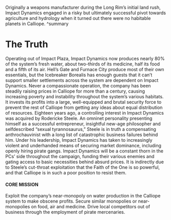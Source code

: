 Originally a weapons manufacturer during the Long Rim’s initial land rush, Impact Dynamics engaged in a risky but ultimately successful pivot towards agriculture and hydrology when it turned out there were no habitable planets in Calliope. ^summary


# The Truth
Operating out of Impact Plaza, Impact Dynamics now produces nearly 80% of the system’s fresh water, about two-thirds of its medicine, half its food and a fifth of its air. Hell’s Gate and Furnace City produce most of their own essentials, but the Icebreaker Borealis has enough guests that it can’t support smaller settlements across the system are dependent on Impact Dynamics. Never a compassionate operation, the company has been steadily raising prices in Calliope for more than a century, causing increasing poverty and instability throughout the system’s various habitats. It invests its profits into a large, well-equipped and brutal security force to prevent the rest of Calliope from getting any ideas about equal distribution of resources. Eighteen years ago, a controlling interest in Impact Dynamics was acquired by Rodericke Steele. An omninet personality presenting himself as a successful entrepreneur, insightful new-age philosopher and selfdescribed “sexual tyrannosaurus,” Steele is in truth a compensating anthrochauvinist with a long list of catastrophic business failures behind him. Under his leadership, Impact Dynamics has taken to increasingly violent and underhanded means of securing market dominance, including openly hiring pirate gangs. Impact Dynamics will be a constant thorn in the PCs’ side throughout the campaign, funding their various enemies and gating access to basic necessities behind absurd prices. It is indirectly due to Steele’s cut-throat exploitation that the Faith of the One is so powerful, and that Calliope is in such a poor position to resist them.

#### CORE MISSION
Exploit the company’s near-monopoly on water production in the Calliope system to make obscene profits.
Secure similar monopolies or near-monopolies on food, air and medicine.
Drive local competitors out of business through the employment of pirate mercenaries.